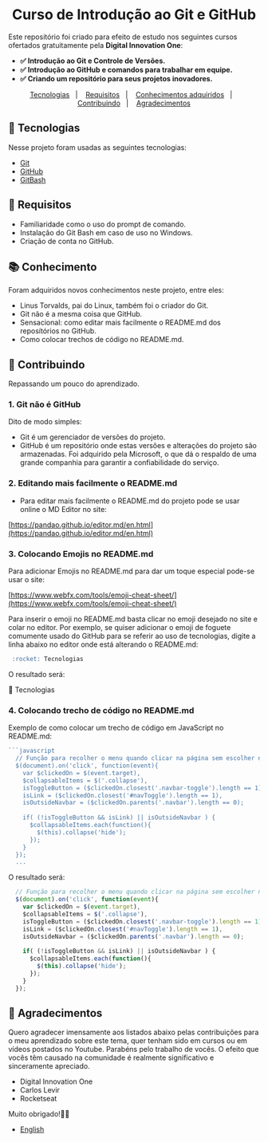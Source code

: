 
<h1 align="center">
Curso de Introdução ao Git e GitHub
</h1>
<p>
Este repositório foi criado para efeito de estudo nos seguintes cursos ofertados gratuitamente pela <b>Digital Innovation One</b>:
<b>

- :white_check_mark: Introdução ao Git e Controle de Versões.
- :white_check_mark: Introdução ao GitHub e comandos para trabalhar em equipe. 
- :white_check_mark: Criando um repositório para seus projetos inovadores.

</b>

<p align="center">
  <a href="#rocket-tecnologias">Tecnologias</a>&nbsp;&nbsp;&nbsp;|&nbsp;&nbsp;&nbsp;
  <a href="#memo-requisitos">Requisitos</a>&nbsp;&nbsp;&nbsp;|&nbsp;&nbsp;&nbsp;
  <a href="#books-conhecimento">Conhecimentos adquiridos</a>&nbsp;&nbsp;&nbsp;|&nbsp;&nbsp;&nbsp;
  <a href="#small_orange_diamond-contribuindo">Contribuindo</a>&nbsp;&nbsp;&nbsp;|&nbsp;&nbsp;&nbsp;
  <a href="#small_orange_diamond-agradecimentos">Agradecimentos</a>
</p>

## :rocket: Tecnologias

Nesse projeto foram usadas as seguintes tecnologias:

- [Git](https://git-scm.com/)
- [GitHub](https://github.com/)
- [GitBash](https://gitforwindows.org/)

## :memo: Requisitos

- Familiaridade como o uso do prompt de comando.
- Instalação do Git Bash em caso de uso no Windows.
- Criação de conta no GitHub.

## :books: Conhecimento

Foram adquiridos novos conhecimentos neste projeto, entre eles:
</b>

- Linus Torvalds, pai do Linux, também foi o criador do Git.
- Git não é a mesma coisa que GitHub.
- Sensacional: como editar mais facilmente o README.md dos reposítórios no GitHub.
- Como colocar trechos de código no README.md.

</b>

## :small_orange_diamond: Contribuindo

Repassando um pouco do aprendizado.

### 1. Git não é GitHub

Dito de modo simples:

- Git é um gerenciador de versões do projeto.
- GitHub é um repositório onde estas versões e alterações do projeto são armazenadas. Foi adquirido pela Microsoft, o que dá o respaldo de uma grande companhia para garantir a confiabilidade do serviço. 

### 2. Editando mais facilmente o README.md

- Para editar mais facilmente o README.md do projeto pode se usar online o MD Editor no site:

[https://pandao.github.io/editor.md/en.html](https://pandao.github.io/editor.md/en.html)

### 3. Colocando Emojis no README.md

Para adicionar Emojis no README.md para dar um toque especial pode-se usar o site:

[https://www.webfx.com/tools/emoji-cheat-sheet/](https://www.webfx.com/tools/emoji-cheat-sheet/)

Para inserir o emoji no README.md basta clicar no emoji desejado no site e colar no editor. 
Por exemplo, se quiser adicionar o emoji de foguete comumente usado do GitHub para se referir ao uso de tecnologias, digite a linha abaixo no editor onde está alterando o README.md:

````markdown
 :rocket: Tecnologias
````
O resultado será:

 :rocket: Tecnologias

### 4. Colocando trecho de código no README.md

Exemplo de como colocar um trecho de código em JavaScript no README.md:

```javascript
```javascript
  // Função para recolher o menu quando clicar na página sem escolher nenhuma opção
  $(document).on('click', function(event){
    var $clickedOn = $(event.target),
    $collapsableItems = $('.collapse'),
    isToggleButton = ($clickedOn.closest('.navbar-toggle').length == 1),
    isLink = ($clickedOn.closest('#navToggle').length == 1),
    isOutsideNavbar = ($clickedOn.parents('.navbar').length == 0);
    
    if( (!isToggleButton && isLink) || isOutsideNavbar ) {
      $collapsableItems.each(function(){
        $(this).collapse('hide');
      });
    }
  });
  ...
```

O resultado será:


```javascript
  // Função para recolher o menu quando clicar na página sem escolher nenhuma opção
  $(document).on('click', function(event){
    var $clickedOn = $(event.target),
    $collapsableItems = $('.collapse'),
    isToggleButton = ($clickedOn.closest('.navbar-toggle').length == 1),
    isLink = ($clickedOn.closest('#navToggle').length == 1),
    isOutsideNavbar = ($clickedOn.parents('.navbar').length == 0);
    
    if( (!isToggleButton && isLink) || isOutsideNavbar ) {
      $collapsableItems.each(function(){
        $(this).collapse('hide');
      });
    }
  });
```

## :small_orange_diamond: Agradecimentos

Quero agradecer imensamente aos listados abaixo pelas contribuições para o meu aprendizado sobre este tema, quer tenham sido em cursos ou em vídeos postados no Youtube. Parabéns pelo trabalho de vocês. O efeito que vocês têm causado na comunidade é realmente significativo e sinceramente apreciado. 

- Digital Innovation One
- Carlos Levir
- Rocketseat

Muito obrigado!:clap::clap:

- [English](./src/README-EN.md)
